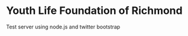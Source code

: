 Youth Life Foundation of Richmond
=================================

Test server using node.js and twitter bootstrap
